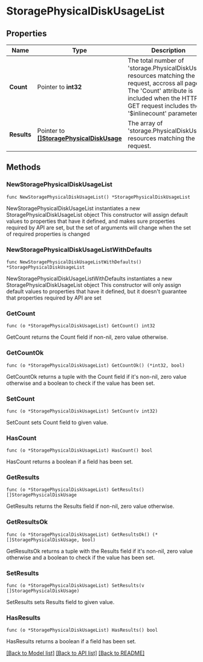 # StoragePhysicalDiskUsageList

## Properties

Name | Type | Description | Notes
------------ | ------------- | ------------- | -------------
**Count** | Pointer to **int32** | The total number of &#39;storage.PhysicalDiskUsage&#39; resources matching the request, accross all pages. The &#39;Count&#39; attribute is included when the HTTP GET request includes the &#39;$inlinecount&#39; parameter. | [optional] 
**Results** | Pointer to [**[]StoragePhysicalDiskUsage**](storage.PhysicalDiskUsage.md) | The array of &#39;storage.PhysicalDiskUsage&#39; resources matching the request. | [optional] 

## Methods

### NewStoragePhysicalDiskUsageList

`func NewStoragePhysicalDiskUsageList() *StoragePhysicalDiskUsageList`

NewStoragePhysicalDiskUsageList instantiates a new StoragePhysicalDiskUsageList object
This constructor will assign default values to properties that have it defined,
and makes sure properties required by API are set, but the set of arguments
will change when the set of required properties is changed

### NewStoragePhysicalDiskUsageListWithDefaults

`func NewStoragePhysicalDiskUsageListWithDefaults() *StoragePhysicalDiskUsageList`

NewStoragePhysicalDiskUsageListWithDefaults instantiates a new StoragePhysicalDiskUsageList object
This constructor will only assign default values to properties that have it defined,
but it doesn't guarantee that properties required by API are set

### GetCount

`func (o *StoragePhysicalDiskUsageList) GetCount() int32`

GetCount returns the Count field if non-nil, zero value otherwise.

### GetCountOk

`func (o *StoragePhysicalDiskUsageList) GetCountOk() (*int32, bool)`

GetCountOk returns a tuple with the Count field if it's non-nil, zero value otherwise
and a boolean to check if the value has been set.

### SetCount

`func (o *StoragePhysicalDiskUsageList) SetCount(v int32)`

SetCount sets Count field to given value.

### HasCount

`func (o *StoragePhysicalDiskUsageList) HasCount() bool`

HasCount returns a boolean if a field has been set.

### GetResults

`func (o *StoragePhysicalDiskUsageList) GetResults() []StoragePhysicalDiskUsage`

GetResults returns the Results field if non-nil, zero value otherwise.

### GetResultsOk

`func (o *StoragePhysicalDiskUsageList) GetResultsOk() (*[]StoragePhysicalDiskUsage, bool)`

GetResultsOk returns a tuple with the Results field if it's non-nil, zero value otherwise
and a boolean to check if the value has been set.

### SetResults

`func (o *StoragePhysicalDiskUsageList) SetResults(v []StoragePhysicalDiskUsage)`

SetResults sets Results field to given value.

### HasResults

`func (o *StoragePhysicalDiskUsageList) HasResults() bool`

HasResults returns a boolean if a field has been set.


[[Back to Model list]](../README.md#documentation-for-models) [[Back to API list]](../README.md#documentation-for-api-endpoints) [[Back to README]](../README.md)


